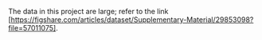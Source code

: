 The data in this project are large; refer to the link [https://figshare.com/articles/dataset/Supplementary-Material/29853098?file=57011075].